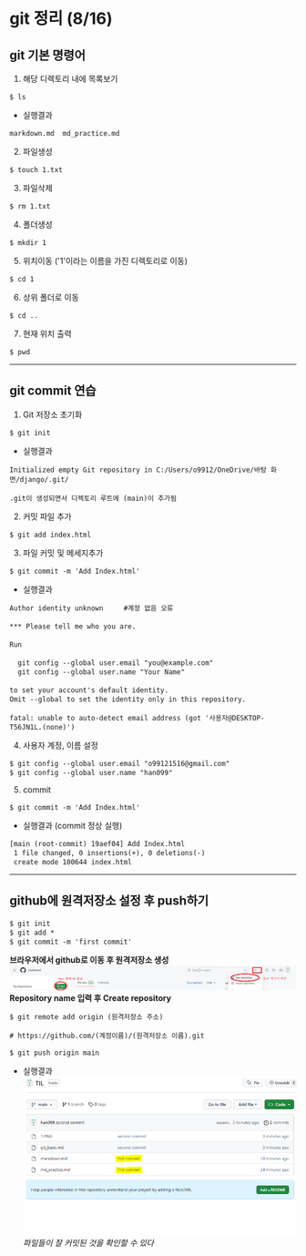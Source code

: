 # git 정리 (8/16)
## git 기본 명령어
1. 해당 디렉토리 내에 목록보기
```git
$ ls
```
- 실행결과
```git
markdown.md  md_practice.md
```
2. 파일생성
```git
$ touch 1.txt
```
3. 파일삭제
```git
$ rm 1.txt
```
4. 폴더생성
```git
$ mkdir 1
```
5. 위치이동 ('1'이라는 이름을 가진 디렉토리로 이동)
```git
$ cd 1
```
6. 상위 폴더로 이동
```git
$ cd ..
```
7. 현재 위치 출력
```git
$ pwd
```
--- 
## git commit 연습

1.  Git 저장소 초기화
```git
$ git init
```
- 실행결과
```git
Initialized empty Git repository in C:/Users/o9912/OneDrive/바탕 화면/django/.git/ 

.git이 생성되면서 디렉토리 루트에 (main)이 추가됨
```
2. 커밋 파일 추가
```git
$ git add index.html
```
3. 파일 커밋 및 메세지추가
```git
$ git commit -m 'Add Index.html'
```
- 실행결과
```git
Author identity unknown		#계정 없음 오류

*** Please tell me who you are.			

Run

  git config --global user.email "you@example.com"
  git config --global user.name "Your Name"

to set your account's default identity.
Omit --global to set the identity only in this repository.

fatal: unable to auto-detect email address (got '사용자@DESKTOP-T56JN1L.(none)')
```
4. 사용자 계정, 이름 설정
```git
$ git config --global user.email "o99121516@gmail.com"
$ git config --global user.name "han099"   
```
5. commit
```git
$ git commit -m 'Add Index.html'
```
- 실행결과 (commit 정상 실행)
```
[main (root-commit) 19aef04] Add Index.html     
 1 file changed, 0 insertions(+), 0 deletions(-)
 create mode 100644 index.html
```
---
## github에 원격저장소 설정 후 push하기
```
$ git init
$ git add *
$ git commit -m 'first commit'
```
**브라우저에서 github로 이동 후 원격저장소 생성**
![원격저장소](./1.PNG)
**Repository name 입력 후 Create repository**
```
$ git remote add origin (원격저장소 주소)

# https://github.com/(계정이름)/(원격저장소 이름).git
```
```
$ git push origin main
```
- 실행결과
![실행결과](./2.PNG)
*파일들이 잘 커밋된 것을 확인할 수 있다*




